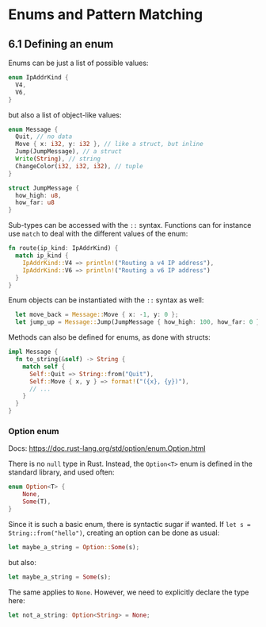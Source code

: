 # Enums and Pattern Matching

## 6.1 Defining an enum
Enums can be just a list of possible values:
```rust
enum IpAddrKind {
  V4,
  V6,
}
```

but also a list of object-like values:
```rust
enum Message {
  Quit, // no data
  Move { x: i32, y: i32 }, // like a struct, but inline
  Jump(JumpMessage), // a struct
  Write(String), // string
  ChangeColor(i32, i32, i32), // tuple
}

struct JumpMessage {
  how_high: u8,
  how_far: u8
}
```

Sub-types can be accessed with the `::` syntax. Functions can for instance use `match` to deal with the different values of the enum:
```rust
fn route(ip_kind: IpAddrKind) {
  match ip_kind {
    IpAddrKind::V4 => println!("Routing a v4 IP address"),
    IpAddrKind::V6 => println!("Routing a v6 IP address")
  }
}
```

Enum objects can be instantiated with the `::` syntax as well:
```rust
  let move_back = Message::Move { x: -1, y: 0 };
  let jump_up = Message::Jump(JumpMessage { how_high: 100, how_far: 0 });
```

Methods can also be defined for enums, as done with structs:
```rust
impl Message {
  fn to_string(&self) -> String {
    match self {
      Self::Quit => String::from("Quit"),
      Self::Move { x, y } => format!("({x}, {y})"),
      // ...
    }
  }
}
```

### Option enum

Docs: https://doc.rust-lang.org/std/option/enum.Option.html

There is no `null` type in Rust. Instead, the `Option<T>` enum is defined in the standard library, and used often:
```rust
enum Option<T> {
    None,
    Some(T),
}
```

Since it is such a basic enum, there is syntactic sugar if wanted. If `let s = String::from("hello")`, creating an option can be done as usual:
```rust
let maybe_a_string = Option::Some(s);
```

but also:
```rust
let maybe_a_string = Some(s);
```

The same applies to `None`. However, we need to explicitly declare the type here:
```rust
let not_a_string: Option<String> = None;
```